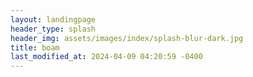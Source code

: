 ```yaml
---
layout: landingpage
header_type: splash
header_img: assets/images/index/splash-blur-dark.jpg
title: boam
last_modified_at: 2024-04-09 04:20:59 -0400
---
```

